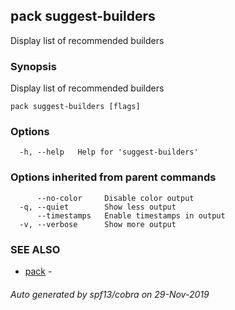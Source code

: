 ## pack suggest-builders

Display list of recommended builders

### Synopsis

Display list of recommended builders

```
pack suggest-builders [flags]
```

### Options

```
  -h, --help   Help for 'suggest-builders'
```

### Options inherited from parent commands

```
      --no-color     Disable color output
  -q, --quiet        Show less output
      --timestamps   Enable timestamps in output
  -v, --verbose      Show more output
```

### SEE ALSO

* [pack](pack.md)	 - 

###### Auto generated by spf13/cobra on 29-Nov-2019
